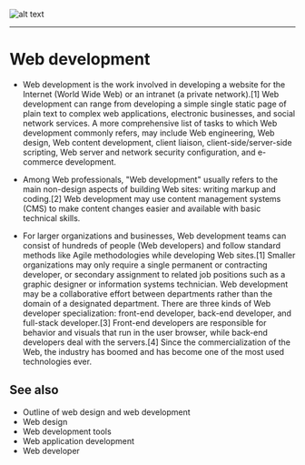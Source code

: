 ![alt text](https://upload.wikimedia.org/wikipedia/commons/thumb/c/cd/Progressive_enhancement_web_design_pyramid_%28HTML%2C_CSS%2C_JS%29.svg/346px-Progressive_enhancement_web_design_pyramid_%28HTML%2C_CSS%2C_JS%29.svg.png "Logo Title Text 1")
      
___

# Web development 

- Web development is the work involved in developing a website for the Internet (World Wide Web) or an intranet (a private network).[1] Web development can range from developing a simple single static page of plain text to complex web applications, electronic businesses, and social network services. A more comprehensive list of tasks to which Web development commonly refers, may include Web engineering, Web design, Web content development, client liaison, client-side/server-side scripting, Web server and network security configuration, and e-commerce development.

- Among Web professionals, "Web development" usually refers to the main non-design aspects of building Web sites: writing markup and coding.[2] Web development may use content management systems (CMS) to make content changes easier and available with basic technical skills.

- For larger organizations and businesses, Web development teams can consist of hundreds of people (Web developers) and follow standard methods like Agile methodologies while developing Web sites.[1] Smaller organizations may only require a single permanent or contracting developer, or secondary assignment to related job positions such as a graphic designer or information systems technician. Web development may be a collaborative effort between departments rather than the domain of a designated department. There are three kinds of Web developer specialization: front-end developer, back-end developer, and full-stack developer.[3] Front-end developers are responsible for behavior and visuals that run in the user browser, while back-end developers deal with the servers.[4] Since the commercialization of the Web, the industry has boomed and has become one of the most used technologies ever.

## See also
- Outline of web design and web development
- Web design
- Web development tools
- Web application development
- Web developer